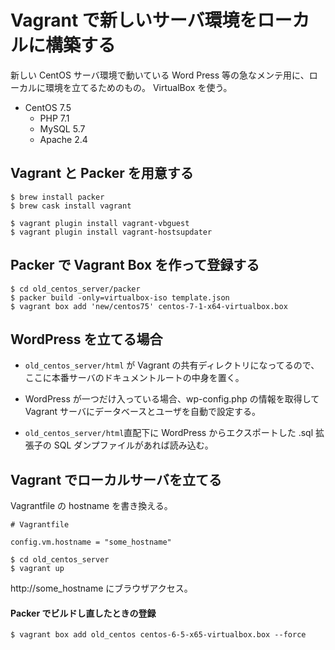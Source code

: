 # Vagrant で新しいサーバ環境をローカルに構築する
新しい CentOS サーバ環境で動いている Word Press 等の急なメンテ用に、ローカルに環境を立てるためのもの。
VirtualBox を使う。
* CentOS 7.5
  * PHP 7.1
  * MySQL 5.7
  * Apache 2.4

## Vagrant と Packer を用意する
```
$ brew install packer
$ brew cask install vagrant

$ vagrant plugin install vagrant-vbguest
$ vagrant plugin install vagrant-hostsupdater
```
## Packer で Vagrant Box を作って登録する
```
$ cd old_centos_server/packer
$ packer build -only=virtualbox-iso template.json
$ vagrant box add 'new/centos75' centos-7-1-x64-virtualbox.box
```
## WordPress を立てる場合
* `old_centos_server/html` が Vagrant の共有ディレクトリになってるので、ここに本番サーバのドキュメントルートの中身を置く。

* WordPress が一つだけ入っている場合、wp-config.php の情報を取得して Vagrant サーバにデータベースとユーザを自動で設定する。

* `old_centos_server/html`直配下に WordPress からエクスポートした .sql 拡張子の SQL ダンプファイルがあれば読み込む。


## Vagrant でローカルサーバを立てる

Vagrantfile の hostname を書き換える。
```
# Vagrantfile

config.vm.hostname = "some_hostname"
```

```
$ cd old_centos_server
$ vagrant up
```

http://some_hostname にブラウザアクセス。


#### Packer でビルドし直したときの登録
```
$ vagrant box add old_centos centos-6-5-x65-virtualbox.box --force
```
